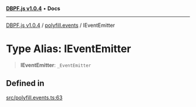 [**DBPF.js v1.0.4**](../../README.md) • **Docs**

***

[DBPF.js v1.0.4](../../README.md) / [polyfill.events](../README.md) / IEventEmitter

# Type Alias: IEventEmitter

> **IEventEmitter**: `_EventEmitter`

## Defined in

[src/polyfill.events.ts:63](https://github.com/anonhostpi/DBPF.js/blob/e569a7b6dd4749dd61bb4dc9869d762307968221/src/polyfill.events.ts#L63)
